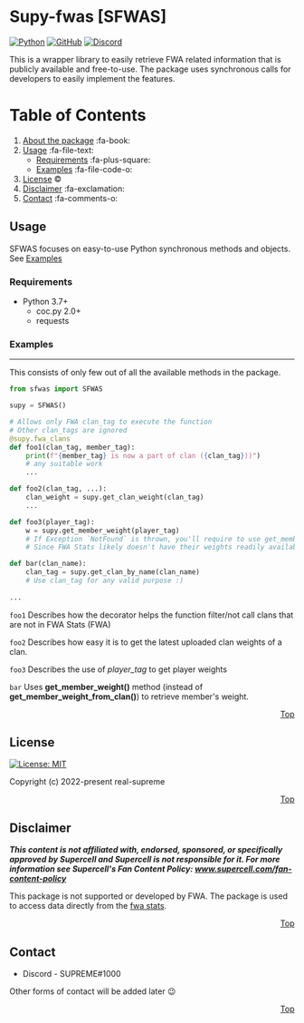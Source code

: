 # Supy-fwas [SFWAS]

[![Python](https://img.shields.io/badge/python-3670A0?style=for-the-badge&logo=python&logoColor=ffdd54)](https://www.python.org/) [![GitHub](https://img.shields.io/badge/github-%23121011.svg?style=for-the-badge&logo=github&logoColor=white)](https://github.com/real-supreme/supy-fwas) [![Discord](https://img.shields.io/badge/Discord-%235865F2.svg?style=for-the-badge&logo=discord&logoColor=white)](https://discord.com/users/309963727913091073)

This is a wrapper library to easily retrieve FWA related information that is publicly available and free-to-use. The package uses synchronous calls for developers to easily implement the features.

# Table of Contents
1. [About the package](#supy-fwas-sfwas) :fa-book:
2. [Usage](#usage) :fa-file-text:
	* [Requirements](#requirements) :fa-plus-square:
	* [Examples](#examples) :fa-file-code-o:
3. [License](#license) &copy;
4. [Disclaimer](#disclaimer) :fa-exclamation:
5. [Contact](#contact) :fa-comments-o:

## Usage

SFWAS focuses on easy-to-use Python synchronous methods and objects. See [Examples](#examples)

### Requirements

- Python 3.7+
	- coc.py 2.0+
	- requests

### Examples
---------
This consists of only few out of all the available methods in the package.
```py
from sfwas import SFWAS

supy = SFWAS()

# Allows only FWA clan_tag to execute the function
# Other clan_tags are ignored
@supy.fwa_clans 
def foo1(clan_tag, member_tag):
	print(f"{member_tag} is now a part of clan ({clan_tag}))")
	# any suitable work 
	...

def foo2(clan_tag, ...):
	clan_weight = supy.get_clan_weight(clan_tag)
	...

def foo3(player_tag):
	w = supy.get_member_weight(player_tag)
	# If Exception `NotFound` is thrown, you'll require to use get_member_from_clan()
	# Since FWA Stats likely doesn't have their weights readily available

def bar(clan_name):
	clan_tag = supy.get_clan_by_name(clan_name)
	# Use clan_tag for any valid purpose :)
	
...
```

`foo1` Describes how the decorator helps the function filter/not call clans that are not in FWA Stats (FWA)

`foo2` Describes how easy it is to get the latest uploaded clan weights of a clan.

`foo3` Describes the use of *player_tag* to get player weights

`bar` Uses **get_member_weight()** method (instead of **get_member_weight_from_clan()**) to retrieve member's weight.

<p style="text-align: right;">
	<a href="#table-of-contents">Top</a>
</p>

## License

[![License: MIT](https://img.shields.io/badge/License-MIT-yellow.svg)](LICENSE) 

Copyright (c) 2022-present real-supreme
<p style="text-align: right;">
	<a href="#table-of-contents">Top</a>
</p>

## Disclaimer

***This content is not affiliated with, endorsed, sponsored, or specifically approved by Supercell and Supercell is not responsible for it. For more information see Supercell's Fan Content Policy: www.supercell.com/fan-content-policy***

This package is not supported or developed by FWA. The package is used to access data directly from the [fwa stats](https://fwastats.com/).
<p style="text-align: right;">
	<a href="#table-of-contents">Top</a>
</p>

## Contact

- Discord - SUPREME#1000

Other forms of contact will be added later :wink:
<p style="text-align: right;">
	<a href="#table-of-contents">Top</a>
</p>
